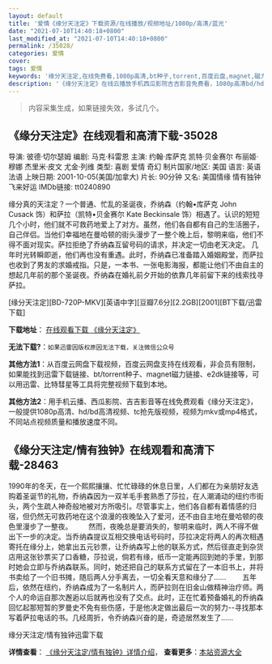 ```yaml
---
layout: default
title: '爱情《缘分天注定》下载资源/在线播放/视频地址/1080p/高清/蓝光'
date: "2021-07-10T14:40:18+0800"
last_modified_at: "2021-07-10T14:40:18+0800"
permalink: /35028/
categories: 爱情
cover:
tags: 爱情
keywords: '缘分天注定,在线免费看,1080p高清,bt种子,torrent,百度云盘,magnet,磁力链,迅雷下载资源'
description: '《缘分天注定》在线云播放手机西瓜影院吉吉影音免费看，1080p高清bd/hd未删减完整版和tc抢先枪版，mkv/mp4格式，附带bt/torrent种子、magnet/磁力链、百度云盘、网盘资源迅雷下载链接'
---
```


>内容采集生成，如果链接失效，多试几个。


## 《缘分天注定》在线观看和高清下载-35028

导演: 彼德·切尔瑟姆 编剧: 马克·科雷恩 主演: 约翰·库萨克 凯特·贝金赛尔 布丽姬·穆娜 杰里米·皮文 尤金·列维 类型: 喜剧 爱情 奇幻 制片国家/地区: 美国 语言: 英语 法语 上映日期: 2001-10-05(美国/加拿大) 片长: 90分钟 又名: 美国情缘 情有独钟 飞来好运 IMDb链接: tt0240890

缘分真的天注定？一个普通、忙乱的圣诞夜，乔纳森（约翰•库萨克 John Cusack 饰）和萨拉（凯特•贝金赛尔 Kate Beckinsale 饰）相遇了。认识的短短几个小时，他们就不可救药地爱上了对方。虽然，他们各自都有自己的生活圈子，自己伴侣。当他们幸福地在曼哈顿的街头漫步了一整个晚上后，黎明来临，他们不得不面对现实。萨拉拒绝了乔纳森互留号码的请求，并决定一切由老天决定。 几年时光转瞬即逝，他们再也没有重遇。此时，乔纳森已准备踏入婚姻殿堂，而萨拉也收到了男友的求婚戒指。只是，一本书、一张电影海报，都能让他们不由自主的想起几年前的那个圣诞夜。乔纳森在婚礼前夕开始的依靠几年前留下来的线索找寻萨拉。


[缘分天注定][BD-720P-MKV][英语中字][豆瓣7.6分][2.2GB][2001][BT下载/迅雷下载]

**下载地址**： [在线观看下载 《缘分天注定》](https://www.btdx8.com/torrent/serendipity_2001.html) 


**无法下载?**：`如果迅雷因版权原因无法下载，关注微信公众号 `

**其他方法1**：从百度云网盘下载视频，百度云网盘支持在线观看，非会员有限制，如果能找到迅雷下载链接、bt/torrent种子、magnet磁力链接、e2dk链接等，可以用迅雷、比特彗星等工具将完整视频下载到本地。

**其他方法2**：用手机云播、西瓜影院、吉吉影音等在线免费观看《缘分天注定》，一般提供1080p高清、hd/bd高清视频、tc抢先版视频，视频为mkv或mp4格式，不同站点视频质量和播放速度不同。


## 《缘分天注定/情有独钟》在线观看和高清下载-28463

1990年的冬天，在一个熙熙攘攘、忙忙碌碌的休息日里，人们都在为亲朋好友选购着圣诞节的礼物，乔纳森因为一双羊毛手套熟悉了莎拉，在人潮涌动的纽约市街头，两个生疏人神奇般地被对方所吸引。尽管事实上，他们各自都有着情感的归宿，但仍然无可救药地在这个浪漫的夜晚坠入了爱河，还不由自主地在曼哈顿的夜色里漫步了一整夜。 　　然而，夜晚总是要消失的，黎明来临时，两人不得不做出下一步的决定。当乔纳森提议互相交换电话号码时，莎拉决定将两人的再次相遇寄托在缘分上，她拿出五元钞票，让乔纳森写上他的联系方式，然后径直走到杂货店用这张钞票买了口香糖，莎拉说，倘若有缘，纸币一定能再回到她的手里，到那时她会立即与乔纳森联系。同时，她还把自己的联系方式留在了一本旧书上，并将书卖给了一个旧书摊，随后两人分手离去，一切全看天意和缘分了&hellip;… 　　五年后，依然在纽约，乔纳森成为了一名制片人，而萨拉则在旧金山做精神治疗师。两个人的命运自那次邂逅以后就再也没有了交点。此时，正在忙着预备婚礼的乔纳森回忆起那短暂的罗曼史不免有些伤感，于是他决定做出最后一次的努力--寻找那本写着萨拉电话的书。几经周折，令乔纳森兴奋的是，奇迹居然发生了……


缘分天注定/情有独钟迅雷下载

**详情查看**： [《缘分天注定/情有独钟》详情介绍](/movie/28463/)， **查看更多**：[本站资源大全](/movie/t/all/)

